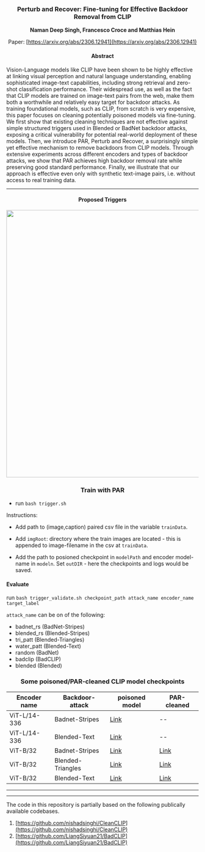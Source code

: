 <div align="center">

<h3>Perturb and Recover: Fine-tuning for Effective Backdoor Removal from CLIP

</h3>

**Naman Deep Singh, Francesco Croce and Matthias Hein**

Paper: [https://arxiv.org/abs/2306.12941](https://arxiv.org/abs/2306.12941)

<h4>Abstract</h4>
</div>

 Vision-Language models like CLIP have been shown to be highly effective at linking visual perception and natural language understanding, enabling sophisticated image-text capabilities, including strong retrieval and zero-shot classification performance. Their widespread use, as well as the fact that CLIP models are trained on image-text pairs from the web, make them both a worthwhile and relatively easy target for backdoor attacks. As training foundational models, such as CLIP, from scratch is very expensive, this paper focuses on cleaning potentially poisoned models via fine-tuning. We first show that existing cleaning techniques are not effective against simple structured triggers used in Blended or BadNet backdoor attacks, exposing a critical vulnerability for potential real-world deployment of these models. Then, we introduce PAR, Perturb and Recover, a surprisingly simple yet effective mechanism to remove backdoors from CLIP models. Through extensive experiments across different encoders and types of backdoor attacks, we show that PAR achieves high backdoor removal rate while preserving good standard performance. Finally, we illustrate that our approach is effective even only with synthetic text-image pairs, i.e. without access to real training data. 

---------------------------------


<div align="center">
<h4> Proposed Triggers</h4>
<p align="center"><img src="/assets/teaser.png" width="700"></p>
</div>

<div align="center">
<h3>Train with PAR</h3>
</div>

- run `bash trigger.sh`

Instructions:

- Add path to (image,caption) paired csv file in the variable `trainData`.

- Add `imgRoot`: directory where the train images are located - this is appended to image-filename in the csv at `trainData`.

- Add the path to posioned checkpoint in `modelPath` and encoder model-name in `modeln`. Set `outDIR` - here the checkpoints and logs would be saved.


#### Evaluate
run `bash trigger_validate.sh checkpoint_path attack_name encoder_name target_label`

`attack_name` can be on of the following:
<ul>
  <li>badnet_rs (BadNet-Stripes) </li>
   <li>blended_rs (Blended-Stripes) </li>
   <li>tri_patt (Blended-Triangles) </li>
   <li>water_patt (Blended-Text) </li>
   <li>random (BadNet) </li>
   <li>badclip (BadCLIP) </li>
   <li>blended (Blended) </li>
 </ul>


<div align="center">
<h3>Some poisoned/PAR-cleaned CLIP model checkpoints</h3>
</div>

<div align="center">
	
| Encoder name            | Backdoor-attack    | poisoned model | PAR-cleaned |    
|-------------------------|------------|-------------|-------------|
| ViT-L/14-336 | Badnet-Stripes | [Link](https://nc.mlcloud.uni-tuebingen.de/index.php/s/W83tntA6sFMDL8Z)     | --    |
| ViT-L/14-336 | Blended-Text | [Link](https://nc.mlcloud.uni-tuebingen.de/index.php/s/TqineSP7YsbaaMF)     |  --   |
| ViT-B/32 | Badnet-Stripes | [Link](https://nc.mlcloud.uni-tuebingen.de/index.php/s/Q6rnTj5bDKeKigp)     | [Link](https://nc.mlcloud.uni-tuebingen.de/index.php/s/EpKfgbbsCZJXCRx)     |
| ViT-B/32 | Blended-Triangles | [Link](https://nc.mlcloud.uni-tuebingen.de/index.php/s/XaZe8ZCgmM2p3Cf)     | [Link](https://nc.mlcloud.uni-tuebingen.de/index.php/s/g2zwG2F323eTMoT)     |
| ViT-B/32 | Blended-Text | [Link](https://nc.mlcloud.uni-tuebingen.de/index.php/s/GHKDMzizzmT5mk8)     | [Link](https://nc.mlcloud.uni-tuebingen.de/index.php/s/Qxc4FppPsmBHQK3)     |
-------------------------------------------------------------------------------------------------
</div>

_________________________________

The code in this repository is partially based on the following publically available codebases.

1. [https://github.com/nishadsinghi/CleanCLIP](https://github.com/nishadsinghi/CleanCLIP)
2. [https://github.com/LiangSiyuan21/BadCLIP](https://github.com/LiangSiyuan21/BadCLIP) 
